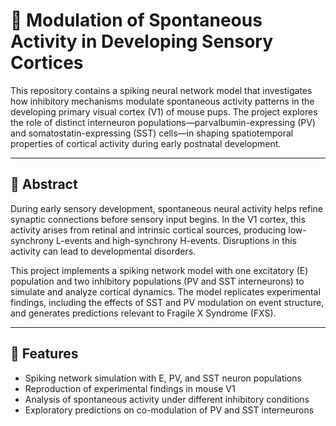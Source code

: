 # 🧠 Modulation of Spontaneous Activity in Developing Sensory Cortices

This repository contains a spiking neural network model that investigates how inhibitory mechanisms modulate spontaneous activity patterns in the developing primary visual cortex (V1) of mouse pups. The project explores the role of distinct interneuron populations—parvalbumin-expressing (PV) and somatostatin-expressing (SST) cells—in shaping spatiotemporal properties of cortical activity during early postnatal development.

---

## 🔬 Abstract

During early sensory development, spontaneous neural activity helps refine synaptic connections before sensory input begins. In the V1 cortex, this activity arises from retinal and intrinsic cortical sources, producing low-synchrony L-events and high-synchrony H-events. Disruptions in this activity can lead to developmental disorders.

This project implements a spiking network model with one excitatory (E) population and two inhibitory populations (PV and SST interneurons) to simulate and analyze cortical dynamics. The model replicates experimental findings, including the effects of SST and PV modulation on event structure, and generates predictions relevant to Fragile X Syndrome (FXS).

---

## 🚀 Features

- Spiking network simulation with E, PV, and SST neuron populations
- Reproduction of experimental findings in mouse V1
- Analysis of spontaneous activity under different inhibitory conditions
- Exploratory predictions on co-modulation of PV and SST interneurons

